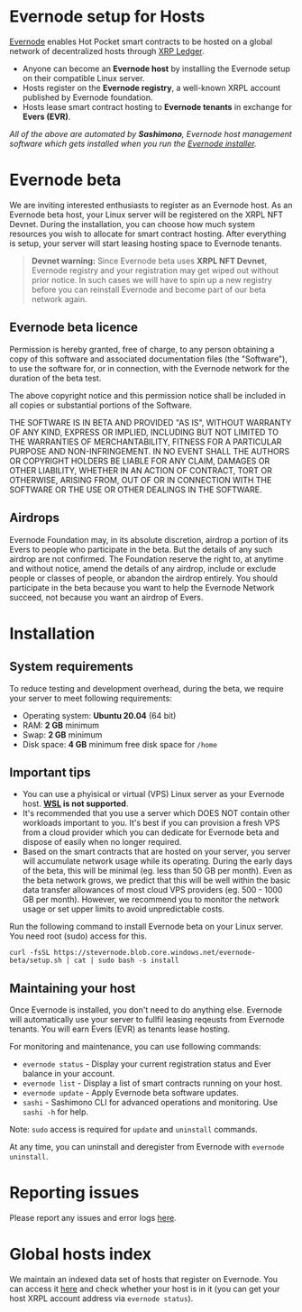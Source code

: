 # Evernode setup for Hosts
[Evernode](https://evernode.wordpress.com/) enables Hot Pocket smart contracts to be hosted on a global network of decentralized hosts through [XRP Ledger](https://xrpl.org/).

  - Anyone can become an **Evernode host** by installing the Evernode setup on their compatible Linux server.
  - Hosts register on the **Evernode registry**, a well-known XRPL account published by Evernode foundation.
  - Hosts lease smart contract hosting to **Evernode tenants** in exchange for **Evers (EVR)**.

_All of the above are automated by **Sashimono**, Evernode host management software which gets installed when you run the [Evernode installer](#installation)._

# Evernode beta
We are inviting interested enthusiasts to register as an Evernode host. As an Evernode beta host, your Linux server will be registered on the XRPL NFT Devnet. During the installation, you can choose how much system resources you wish to allocate for smart contract hosting. After everything is setup, your server will start leasing hosting space to Evernode tenants.

> **Devnet warning:** Since Evernode beta uses **XRPL NFT Devnet**, Evernode registry and your registration may get wiped out without prior notice. In such cases we will have to spin up a new registry before you can reinstall Evernode and become part of our beta network again.

## Evernode beta licence
Permission is hereby granted, free of charge, to any person obtaining a copy of this software and associated documentation files (the "Software"), to use the software for, or in connection, with the Evernode network for the duration of the beta test.

The above copyright notice and this permission notice shall be included in all copies or substantial portions of the Software.

THE SOFTWARE IS IN BETA AND PROVIDED "AS IS", WITHOUT WARRANTY OF ANY KIND, EXPRESS OR IMPLIED, INCLUDING BUT NOT LIMITED TO THE WARRANTIES OF MERCHANTABILITY, FITNESS FOR A PARTICULAR PURPOSE AND NON-INFRINGEMENT. IN NO EVENT SHALL THE AUTHORS OR COPYRIGHT HOLDERS BE LIABLE FOR ANY CLAIM, DAMAGES OR OTHER LIABILITY, WHETHER IN AN ACTION OF CONTRACT, TORT OR OTHERWISE, ARISING FROM, OUT OF OR IN CONNECTION WITH THE SOFTWARE OR THE USE OR OTHER DEALINGS IN THE
SOFTWARE.

## Airdrops
Evernode Foundation may, in its absolute discretion, airdrop a portion of its Evers to people who participate in the beta. But the details of any such airdrop are not confirmed. The Foundation reserve the right to, at anytime and without notice, amend the details of any airdrop, include or exclude people or classes of people, or abandon the airdrop entirely. You should participate in the beta because you want to help the Evernode Network succeed, not because you want an airdrop of Evers.

# Installation

## System requirements
To reduce testing and development overhead, during the beta, we require your server to meet following requirements:
  - Operating system: **Ubuntu 20.04** (64 bit)
  - RAM: **2 GB** minimum
  - Swap: **2 GB** minimum
  - Disk space: **4 GB** minimum free disk space for `/home`

## Important tips
  - You can use a phyisical or virtual (VPS) Linux server as your Evernode host. **[WSL](https://docs.microsoft.com/en-us/windows/wsl/about) is not supported**.
  - It's recommended that you use a server which DOES NOT contain other workloads important to you. It's best if you can provision a fresh VPS from a cloud provider which you can dedicate for Evernode beta and dispose of easily when no longer required.
  - Based on the smart contracts that are hosted on your server, you server will accumulate network usage while its operating. During the early days of the beta, this will be minimal (eg. less than 50 GB per month). Even as the beta network grows, we predict that this will be well within the basic data transfer allowances of most cloud VPS providers (eg. 500 - 1000 GB per month). However, we recommend you to monitor the network usage or set upper limits to avoid unpredictable costs.

Run the following command to install Evernode beta on your Linux server. You need root (sudo) access for this.

```
curl -fsSL https://stevernode.blob.core.windows.net/evernode-beta/setup.sh | cat | sudo bash -s install
```

## Maintaining your host
Once Evernode is installed, you don't need to do anything else. Evernode will automatically use your server to fullfil leasing reqeusts from Evernode tenants. You will earn Evers (EVR) as tenants lease hosting.

For monitoring and maintenance, you can use following commands:
  - `evernode status` - Display your current registration status and Ever balance in your account.
  - `evernode list` - Display a list of smart contracts running on your host.
  - `evernode update` - Apply Evernode beta software updates.
  - `sashi` - Sashimono CLI for advanced operations and monitoring. Use `sashi -h` for help.

Note: `sudo` access is required for `update` and `uninstall` commands.

At any time, you can uninstall and deregister from Evernode with `evernode uninstall`.

# Reporting issues
Please report any issues and error logs [here](https://github.com/HotPocketDev/evernode-host/issues).

# Global hosts index
We maintain an indexed data set of hosts that register on Evernode. You can access it [here](https://firestore.googleapis.com/v1/projects/evernodeindex/databases/(default)/documents/rHQQq5aJ5kxFyNJXE36rAmuhxpDvpLHcWq_hosts) and check whether your host is in it (you can get your host XRPL account address via `evernode status`).
